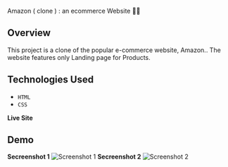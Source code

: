 Amazon ( clone ) : an ecommerce Website 🚀🎯


## Overview

This project is a clone of the popular e-commerce website, Amazon.. The website features only Landing page for Products.


## Technologies Used

- `HTML`
- `CSS`

**Live Site** 



## Demo 
**Secreenshot 1** 
![Screenshot 1](https://github.com/therishabhshrivastava/amazon-landingPage-clone/blob/main/assets/demo-ss1.png)
**Secreenshot 2** 
![Screenshot 2](https://github.com/therishabhshrivastava/amazon-landingPage-clone/blob/main/assets/demo-ss2.png)
